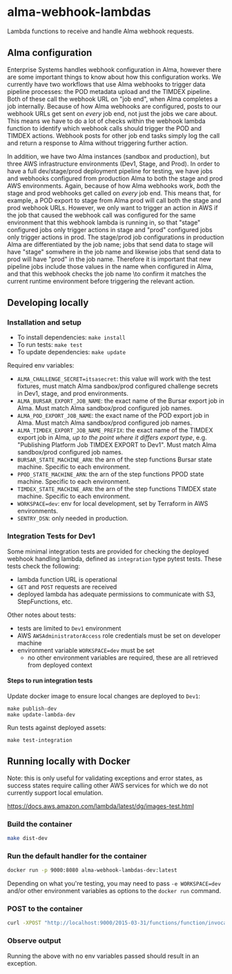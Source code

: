 # alma-webhook-lambdas

Lambda functions to receive and handle Alma webhook requests.

## Alma configuration

Enterprise Systems handles webhook configuration in Alma, however there are some important things to know about how this configuration works. We currently have two workflows that use Alma webhooks to trigger data pipeline processes: the POD metadata
upload and the TIMDEX pipeline. Both of these call the webhook URL on "job end", when Alma completes a job internally. Because of how Alma webhooks are configured, posts to our webhook URLs get sent on _every_ job end, not just the jobs we care about. This means we have to do a lot of checks within the webhook lambda function to identify which webhook calls should trigger the POD and TIMDEX actions. Webhook posts for other job end tasks simply log the call and return a response to Alma without triggering further action.

In addition, we have two Alma instances (sandbox and production), but three AWS infrastructure environments (Dev1, Stage, and Prod). In order to have a full dev/stage/prod deployment pipeline for testing, we have jobs and webhooks configured from production Alma to both the stage and prod AWS environments. Again, because of how Alma webhooks work, _both_ the stage and prod webhooks get called on _every_ job end. This means that, for example, a POD export to stage from Alma prod will call both the stage and prod webhook URLs. However, we only want to trigger an action in AWS if the job that caused the webhook call was configured for the same environment that this webhook lambda is running in, so that "stage" configured jobs only trigger actions in stage and "prod" configured jobs only trigger actions in prod. The stage/prod job configurations in production Alma are differentiated by the job name; jobs that send data to stage will have "stage" somwhere in the job name and likewise jobs that send data to prod will have "prod" in the job name. Therefore it is important that new pipeline jobs include those values in the name when configured in Alma, and that this webhook checks the job name \to confirm it matches the current runtime environment before triggering the relevant action.

## Developing locally

### Installation and setup

- To install dependencies: `make install`
- To run tests: `make test`
- To update dependencies: `make update`

Required env variables:

- `ALMA_CHALLENGE_SECRET=itsasecret`: this value will work with the test fixtures, must match Alma sandbox/prod configured challenge secrets in Dev1, stage, and prod environments.
- `ALMA_BURSAR_EXPORT_JOB_NAME`: the exact name of the Bursar export job in Alma. Must match Alma sandbox/prod configured job names.
- `ALMA_POD_EXPORT_JOB_NAME`: the exact name of the POD export job in Alma. Must match Alma sandbox/prod configured job names.
- `ALMA_TIMDEX_EXPORT_JOB_NAME_PREFIX`: the exact name of the TIMDEX export job in Alma, _up to the point where it differs export type_, e.g. "Publishing Platform Job TIMDEX EXPORT to Dev1". Must match Alma sandbox/prod configured job names.
- `BURSAR_STATE_MACHINE_ARN`: the arn of the step functions Bursar state machine. Specific to each environment.
- `PPOD_STATE_MACHINE_ARN`: the arn of the step functions PPOD state machine. Specific to each environment.
- `TIMDEX_STATE_MACHINE_ARN`: the arn of the step functions TIMDEX state machine. Specific to each environment.
- `WORKSPACE=dev`: env for local development, set by Terraform in AWS environments.
- `SENTRY_DSN`: only needed in production.

### Integration Tests for Dev1

Some minimal integration tests are provided for checking the deployed webhook handling lambda, defined as `integration` type pytest tests.  These tests check the following:
  * lambda function URL is operational
  * `GET` and `POST` requests are received
  * deployed lambda has adequate permissions to communicate with S3, StepFunctions, etc.

Other notes about tests:
  * tests are limited to `Dev1` environment
  * AWS `AWSAdministratorAccess` role credentials must be set on developer machine
  * environment variable `WORKSPACE=dev` must be set
    * no other environment variables are required, these are all retrieved from deployed context

#### Steps to run integration tests

Update docker image to ensure local changes are deployed to `Dev1`:
```shell
make publish-dev
make update-lambda-dev
```

Run tests against deployed assets:
```shell
make test-integration
```

## Running locally with Docker

Note: this is only useful for validating exceptions and error states, as success states require calling other AWS services for which we do not currently support local emulation.

<https://docs.aws.amazon.com/lambda/latest/dg/images-test.html>

### Build the container

```bash
make dist-dev
```

### Run the default handler for the container

```bash
docker run -p 9000:8080 alma-webhook-lambdas-dev:latest
```

Depending on what you're testing, you may need to pass `-e WORKSPACE=dev` and/or other environment variables as options to the `docker run` command.

### POST to the container

```bash
curl -XPOST "http://localhost:9000/2015-03-31/functions/function/invocations" -d "{}"
```

### Observe output

Running the above with no env variables passed should result in an exception.
